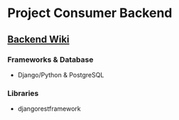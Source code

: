 # Project Consumer Backend

## [Backend Wiki](https://github.com/MrNtlu/Project-Consumer/wiki/TS-Backend-Database)

### Frameworks & Database

- Django/Python & PostgreSQL

### Libraries

- djangorestframework
